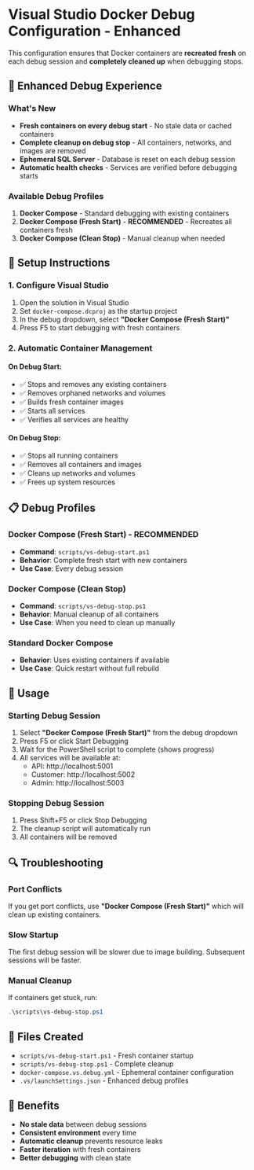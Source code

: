 # Visual Studio Docker Debug Configuration - Enhanced

This configuration ensures that Docker containers are **recreated fresh** on each debug session and **completely cleaned up** when debugging stops.

## 🚀 Enhanced Debug Experience

### What's New
- **Fresh containers on every debug start** - No stale data or cached containers
- **Complete cleanup on debug stop** - All containers, networks, and images are removed
- **Ephemeral SQL Server** - Database is reset on each debug session
- **Automatic health checks** - Services are verified before debugging starts

### Available Debug Profiles

1. **Docker Compose** - Standard debugging with existing containers
2. **Docker Compose (Fresh Start)** - **RECOMMENDED** - Recreates all containers fresh
3. **Docker Compose (Clean Stop)** - Manual cleanup when needed

## 🔧 Setup Instructions

### 1. Configure Visual Studio
1. Open the solution in Visual Studio
2. Set `docker-compose.dcproj` as the startup project
3. In the debug dropdown, select **"Docker Compose (Fresh Start)"**
4. Press F5 to start debugging with fresh containers

### 2. Automatic Container Management

#### On Debug Start:
- ✅ Stops and removes any existing containers
- ✅ Removes orphaned networks and volumes
- ✅ Builds fresh container images
- ✅ Starts all services
- ✅ Verifies all services are healthy

#### On Debug Stop:
- ✅ Stops all running containers
- ✅ Removes all containers and images
- ✅ Cleans up networks and volumes
- ✅ Frees up system resources

## 📋 Debug Profiles

### Docker Compose (Fresh Start) - RECOMMENDED
- **Command**: `scripts/vs-debug-start.ps1`
- **Behavior**: Complete fresh start with new containers
- **Use Case**: Every debug session

### Docker Compose (Clean Stop)
- **Command**: `scripts/vs-debug-stop.ps1`
- **Behavior**: Manual cleanup of all containers
- **Use Case**: When you need to clean up manually

### Standard Docker Compose
- **Behavior**: Uses existing containers if available
- **Use Case**: Quick restart without full rebuild

## 🎯 Usage

### Starting Debug Session
1. Select **"Docker Compose (Fresh Start)"** from the debug dropdown
2. Press F5 or click Start Debugging
3. Wait for the PowerShell script to complete (shows progress)
4. All services will be available at:
   - API: http://localhost:5001
   - Customer: http://localhost:5002
   - Admin: http://localhost:5003

### Stopping Debug Session
1. Press Shift+F5 or click Stop Debugging
2. The cleanup script will automatically run
3. All containers will be removed

## 🔍 Troubleshooting

### Port Conflicts
If you get port conflicts, use **"Docker Compose (Fresh Start)"** which will clean up existing containers.

### Slow Startup
The first debug session will be slower due to image building. Subsequent sessions will be faster.

### Manual Cleanup
If containers get stuck, run:
```powershell
.\scripts\vs-debug-stop.ps1
```

## 📁 Files Created

- `scripts/vs-debug-start.ps1` - Fresh container startup
- `scripts/vs-debug-stop.ps1` - Complete cleanup
- `docker-compose.vs.debug.yml` - Ephemeral container configuration
- `.vs/launchSettings.json` - Enhanced debug profiles

## 🎉 Benefits

- **No stale data** between debug sessions
- **Consistent environment** every time
- **Automatic cleanup** prevents resource leaks
- **Faster iteration** with fresh containers
- **Better debugging** with clean state
